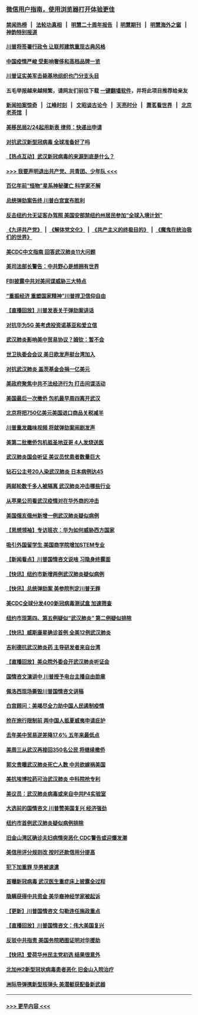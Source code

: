 ### [微信用户指南，使用浏览器打开体验更佳](https://github.com/gfw-breaker/banned-news1/blob/master/indexes/wechat-guide.md?t=0)
#### [禁闻热榜](热点新闻.md?t=0)  &nbsp;&nbsp;|&nbsp;&nbsp; [法轮功真相](https://github.com/gfw-breaker/truth/blob/master/README.md?t=0) &nbsp;&nbsp;|&nbsp;&nbsp; [明慧二十周年报告](https://github.com/gfw-breaker/mh-reports/blob/master/README.md?t=0) &nbsp;&nbsp;|&nbsp;&nbsp;[明慧期刊](https://github.com/gfw-breaker/mh-qikan) &nbsp;&nbsp;|&nbsp;&nbsp; [明慧海外之窗](https://github.com/gfw-breaker/mh-news/blob/master/README.md?t=0) &nbsp;&nbsp;|&nbsp;&nbsp; [神韵特别报道](https://github.com/gfw-breaker/mh-news/blob/master/shenyun.md?t=0)
#### [川普将签署行政令 让联邦建筑重现古典风格](../pages/nsc412/n11850654.md?t=02071311) 
#### [中国疫情严峻 受影响奢侈和高档品牌一览](../pages/nsc412/n11850319.md?t=02071311) 
#### [川普证实美军击毙基地组织也门分支头目](../pages/nsc412/n11850383.md?t=02071311) 
#### 五毛举报越来越频繁，请网友们前往下载 [一键翻墙软件](https://github.com/gfw-breaker/ssr-accounts)，并将此项目推荐给亲友
#### [新闻拍案惊奇](https://github.com/gfw-breaker/banned-news1/blob/master/pages/link4.md) &nbsp;&nbsp;|&nbsp;&nbsp; [江峰时刻](https://github.com/gfw-breaker/banned-news1/blob/master/pages/link4.md) &nbsp;&nbsp;|&nbsp;&nbsp; [文昭谈古论今](https://github.com/gfw-breaker/banned-news1/blob/master/pages/link4.md) &nbsp;&nbsp;|&nbsp;&nbsp; [天亮时分](https://github.com/gfw-breaker/banned-news1/blob/master/pages/link4.md) &nbsp;&nbsp;|&nbsp;&nbsp; [萧茗看世界](https://github.com/gfw-breaker/banned-news1/blob/master/pages/link4.md) &nbsp;&nbsp;|&nbsp;&nbsp; [北京老茶馆](https://github.com/gfw-breaker/banned-news1/blob/master/pages/link4.md) &nbsp;&nbsp;|&nbsp;&nbsp; 
#### [美移民局2/24起用新表 律师：快递出申请](../pages/nsc412/n11848220.md?t=02071311) 
#### [对抗武汉新型冠病毒 全球准备好了吗](../pages/nsc412/n11850142.md?t=02071311) 
#### [【热点互动】武汉新冠病毒的来源到底是什么？](../pages/nsc412/n11849749.md?t=02071311) 
#### [>>> 我要声明退出共产党、共青团、少年队 <<<](https://github.com/begood0513/goodnews/blob/master/quit/letter.md) 
#### [百亿年前“怪物”星系神秘骤亡 科学家不解](../pages/nsc412/n11849863.md?t=02071311) 
#### [总统弹劾案告终 川普白宫宣布胜利](../pages/nsc412/n11849985.md?t=02071311) 
#### [反击纽约允无证客办驾照  美国安部禁纽约州居民参加“全球入境计划”](../pages/nsc412/n11849828.md?t=02071311) 
#### [《九评共产党》](https://github.com/begood0513/9ping.md/blob/master/README.md) &nbsp;|&nbsp; [《解体党文化》](../../../../jtdwh.md/blob/master/README.md)  &nbsp;|&nbsp; [《共产主义的终极目的》](../../../../gczydzjmd.md/blob/master/README.md) &nbsp;|&nbsp; [《魔鬼在统治我们的世界》](../../../../mgztzwmdsj.md/blob/master/README.md) 
#### [美CDC中文指南 回答武汉肺炎11大问题](../pages/nsc412/n11849703.md?t=02071311) 
#### [美司法部长警告：中共野心是想拥有世界](../pages/nsc412/n11849769.md?t=02071311) 
#### [FBI披露中共对美间谍威胁三大特点](../pages/nsc412/n11849700.md?t=02071311) 
#### [“重振经济 重塑国家精神”川普捍卫信仰自由](../pages/nsc412/n11849641.md?t=02071311) 
#### [【直播回放】川普发表关于弹劾案讲话](../pages/nsc412/n11849472.md?t=02071311) 
#### [对抗华为5G 美考虑投资诺基亚和爱立信](../pages/nsc412/n11849510.md?t=02071311) 
#### [武汉肺炎影响美中贸易协议？姆钦：暂不会](../pages/nsc412/n11849497.md?t=02071311) 
#### [世卫执委会会议 美日欧发声挺台湾加入](../pages/nsc412/n11849433.md?t=02071311) 
#### [对抗武汉肺炎 盖茨基金会捐一亿美元](../pages/nsc412/n11848953.md?t=02071311) 
#### [美政府聚焦中共不法经济行为 打击间谍活动](../pages/nsc412/n11849322.md?t=02071311) 
#### [美国最后一次撤侨 包机最早周四离开武汉](../pages/nsc412/n11849395.md?t=02071311) 
#### [北京将把750亿美元美国进口商品关税减半](../pages/nsc412/n11848896.md?t=02071311) 
#### [川普重发趣味视频 将就弹劾案闹剧发声](../pages/nsc412/n11848715.md?t=02071311) 
#### [美第二批撤侨包机抵圣地亚哥 4人发烧送医](../pages/nsc412/n11847923.md?t=02071311) 
#### [武汉肺炎国会听证 美议员忧患者数量巨大](../pages/nsc412/n11844851.md?t=02071311) 
#### [钻石公主号20人染武汉肺炎 日本病例达45](../pages/nsc412/n11847823.md?t=02071311) 
#### [两邮轮数千多人被隔离 武汉肺炎冲击哪些行业](../pages/nsc412/n11847456.md?t=02071311) 
#### [从苹果公司看武汉疫情对在华外商的冲击](../pages/nsc412/n11847586.md?t=02071311) 
#### [美国俄亥俄州新增一例武汉肺炎疑似病例](../pages/nsc412/n11847714.md?t=02071311) 
#### [【思想领袖】专访班农：华为如何威胁西方国家](../pages/nsc412/n11847306.md?t=02071311) 
#### [吸引外国留学生 美国商学院增加STEM专业](../pages/nsc412/n11847417.md?t=02071311) 
#### [【新闻看点】川普国情咨文说啥 习隐身终露面](../pages/nsc412/n11847016.md?t=02071311) 
#### [【快讯】纽约市新增两例武汉肺炎疑似病例](../pages/nsc412/n11847250.md?t=02071311) 
#### [【快讯】总统弹劾案 美参院判定川普无罪](../pages/nsc412/n11847316.md?t=02071311) 
#### [美CDC全球分发400新冠病毒测试盒 加速筛查](../pages/nsc412/n11847260.md?t=02071311) 
#### [纽约市现第四、第五例疑似“武汉肺炎”   第二例疑似排除](../pages/nsc412/n11847332.md?t=02071311) 
#### [【快讯】威斯康星确诊首例 全美12例武汉肺炎](../pages/nsc412/n11847162.md?t=02071311) 
#### [吉利德抗武汉肺炎药 主导研发者来自台湾](../pages/nsc412/n11847064.md?t=02071311) 
#### [【直播回放】美众院外委会开武汉肺炎听证会](../pages/nsc412/n11846727.md?t=02071311) 
#### [国情咨文演讲中 川普授予电台主播自由勋章](../pages/nsc412/n11846815.md?t=02071311) 
#### [佩洛西现场撕毁川普国情咨文讲稿](../pages/nsc412/n11846724.md?t=02071311) 
#### [白宫顾问：美竭尽全力助中国人民遏制疫情](../pages/nsc412/n11846756.md?t=02071311) 
#### [抢在旅行限制前 两中国人抵夏威夷申请庇护](../pages/nsc412/n11846866.md?t=02071311) 
#### [去年美中贸易逆差降17.6% 五年来最低点](../pages/nsc412/n11846755.md?t=02071311) 
#### [美周三从武汉再接回350名公民 将继续撤侨](../pages/nsc412/n11846705.md?t=02071311) 
#### [郭文贵曝武汉肺炎死亡人数 中共欲嫁祸美国](../pages/nsc412/n11846240.md?t=02071311) 
#### [美抗埃博拉药可治武汉肺炎 中科院抢专利](../pages/nsc412/n11846409.md?t=02071311) 
#### [美议员：武汉肺炎病毒或来自中共P4实验室](../pages/nsc412/n11846043.md?t=02071311) 
#### [大选前的国情咨文 川普赞美国复兴 经济强劲](../pages/nsc412/n11845526.md?t=02071311) 
#### [纽约市首例武汉肺炎疑似病例排除](../pages/nsc412/n11844989.md?t=02071311) 
#### [旧金山湾区确诊夫妇病情突恶化 CDC警告或迎爆发潮](../pages/nsc412/n11845730.md?t=02071311) 
#### [美信用评分规则改  按时还款信用分提高](../pages/nsc412/n11845488.md?t=02071311) 
#### [犯下加重罪 华男被速遣](../pages/nsc412/n11845476.md?t=02071311) 
#### [首曝新冠病毒 武汉医生重症床上披露全过程](../pages/nsc412/n11845150.md?t=02071311) 
#### [隐瞒获得中共资金 美华裔神经学家被起诉](../pages/nsc412/n11844879.md?t=02071311) 
#### [【更新】川普国情咨文 勾勒连任施政重点](../pages/nsc412/n11845223.md?t=02071311) 
#### [【直播回放】川普国情咨文：伟大美国复兴](../pages/nsc412/n11842079.md?t=02071311) 
#### [反驳中共指责 美国务院晒图证明对华援助](../pages/nsc412/n11844859.md?t=02071311) 
#### [【快讯】爱荷华州民主党初选 结果很意外](../pages/nsc412/n11844878.md?t=02071311) 
#### [北加州2新型冠状病毒患者恶化 旧金山入院治疗](../pages/nsc412/n11844842.md?t=02071311) 
#### [洲际导弹携新型核弹头 美潜艇获配备新武器](../pages/nsc412/n11844680.md?t=02071311) 

----
#### [ >>> 更早内容 <<< ](../indexes/nsc412-earlier.md)
